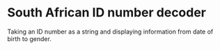 # South African ID number decoder
 Taking an ID number as a string and displaying information from date of birth to gender. 
